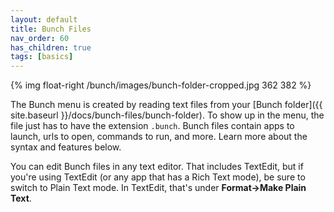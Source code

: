 ```yaml
---
layout: default
title: Bunch Files
nav_order: 60
has_children: true
tags: [basics]
---
```

{% img float-right /bunch/images/bunch-folder-cropped.jpg 362 382 %}

The Bunch menu is created by reading text files from your [Bunch folder]({{ site.baseurl }}/docs/bunch-files/bunch-folder). To show up in the menu, the file just has to have the extension `.bunch`. Bunch files contain apps to launch, urls to open, commands to run, and more. Learn more about the syntax and features below.

You can edit Bunch files in any text editor. That includes TextEdit, but if you're using TextEdit (or any app that has a Rich Text mode), be sure to switch to Plain Text mode. In TextEdit, that's under **Format->Make Plain Text**.
